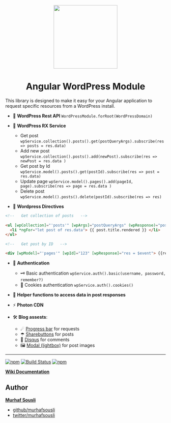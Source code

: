<p align="center">
  <img height="200px" width="200px" style="text-align: center;" src="https://cdn.rawgit.com/MurhafSousli/ngx-wordpress/1b8cec0a0412eb098545fdb3df5e85d824e4408b/assets/logo.svg">
  <h1 align="center">Angular WordPress Module</h1>
</p>

This library is designed to make it easy for your Angular application to request specific resources from a WordPress install.

- 🔌 **WordPress Rest API** `WordPressModule.forRoot(WordPressDomain)`

- 🏰 **WordPress RX Service**

   - Get post `wpService.collection().posts().get(postQueryArgs).subscribe(res => posts = res.data)`
   - Add new post `wpService.collection().posts().add(newPost).subscribe(res => newPost = res.data )`
   - Get post by Id `wpService.model().posts().get(postId).subscribe(res => post = res.data)`
   - Update page `wpService.model().pages().add(pageId, page).subscribe(res => page = res.data )`
   - Delete post `wpService.model().posts().delete(postId).subscribe(res => res)`

- 🤹‍ **Wordpress Directives**

```html
<!--   Get collection of posts   -->
 
<ul [wpCollection]="'posts'" [wpArgs]="postQueryArgs" (wpResponse)="posts = $event">
  <li *ngFor="let post of res.data"> {{ post.title.rendered }} </li>
</ul>
    
<!--   Get post by ID   -->

<div [wpModel]="'pages'" [wpId]="123" [wpResponse]="res = $event"> {{res?.data.title.rendered}} </div>
```
- 🚦 **Authentication**

  - 🗝 Basic authentication `wpService.auth().basic(username, password, remember?)`   
  - 🍪 Cookies authentication `wpService.auth().cookies()`
  
- 🍦 **Helper functions to access data in post responses**
- ⚡ **Photon CDN**
 
- 🛠 **Blog assests**:

  - ☄ [Progress bar](https://github.com/MurhafSousli/ngx-progressbar) for requests 
  - ☂ [Sharebuttons](https://github.com/MurhafSousli/ngx-sharebuttons) for posts 
  - 💬 [Disqus](https://github.com/MurhafSousli/ngx-disqus) for comments 
  - 🖼 [Modal (lightbox)](https://github.com/MurhafSousli/ng-gallery) for post images 
___

[![npm](https://img.shields.io/npm/v/ngx-wordpress.svg?maxAge=2592000?style=plastic)](https://www.npmjs.com/package/ngx-wordpress)
[![Build Status](https://travis-ci.org/MurhafSousli/ngx-wordpress.svg?branch=master)](https://travis-ci.org/MurhafSousli/ngx-wordpress)
[![npm](https://img.shields.io/npm/l/express.svg?maxAge=2592000)](/LICENSE)

**[Wiki Documentation](https://github.com/MurhafSousli/ngx-wordpress/wiki)**

## Author

 **[Murhaf Sousli](http://murhafsousli.com)**

 - [github/murhafsousli](https://github.com/MurhafSousli)
 - [twitter/murhafsousli](https://twitter.com/MurhafSousli)



